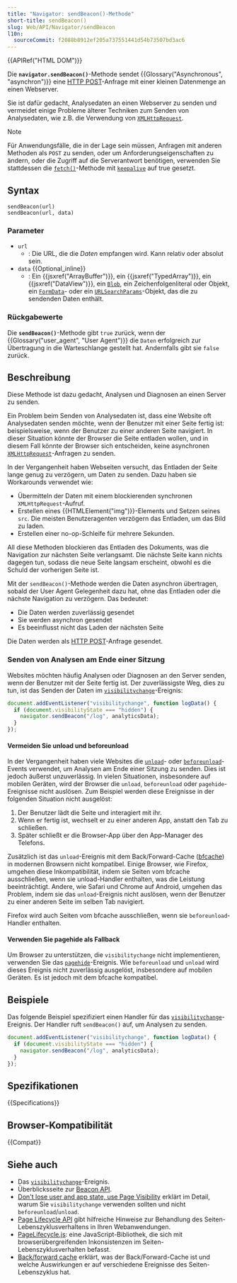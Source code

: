 ```yaml
---
title: "Navigator: sendBeacon()-Methode"
short-title: sendBeacon()
slug: Web/API/Navigator/sendBeacon
l10n:
  sourceCommit: f2088b8912ef205a737551441d54b73507bd3ac6
---
```


{{APIRef("HTML DOM")}}

Die **`navigator.sendBeacon()`**-Methode sendet {{Glossary("Asynchronous", "asynchron")}} eine [HTTP POST](/de/docs/Web/HTTP/Methods/POST)-Anfrage mit einer kleinen Datenmenge an einen Webserver.

Sie ist dafür gedacht, Analysedaten an einen Webserver zu senden und vermeidet einige Probleme älterer Techniken zum Senden von Analysedaten, wie z.B. die Verwendung von [`XMLHttpRequest`](/de/docs/Web/API/XMLHttpRequest).

> [!NOTE]
> Für Anwendungsfälle, die in der Lage sein müssen, Anfragen mit anderen Methoden als `POST` zu senden, oder um Anforderungseigenschaften zu ändern, oder die Zugriff auf die Serverantwort benötigen, verwenden Sie stattdessen die [`fetch()`](/de/docs/Web/API/Window/fetch)-Methode mit [`keepalive`](/de/docs/Web/API/RequestInit#keepalive) auf true gesetzt.

## Syntax

```js-nolint
sendBeacon(url)
sendBeacon(url, data)
```

### Parameter

- `url`
  - : Die URL, die die _Daten_ empfangen wird. Kann relativ oder absolut sein.
- `data` {{Optional_inline}}
  - : Ein {{jsxref("ArrayBuffer")}}, ein {{jsxref("TypedArray")}}, ein {{jsxref("DataView")}}, ein [`Blob`](/de/docs/Web/API/Blob),
    ein Zeichenfolgenliteral oder Objekt, ein [`FormData`](/de/docs/Web/API/FormData)- oder ein [`URLSearchParams`](/de/docs/Web/API/URLSearchParams)-Objekt, das die zu sendenden Daten enthält.

### Rückgabewerte

Die **`sendBeacon()`**-Methode gibt `true` zurück, wenn der
{{Glossary("user_agent", "User Agent")}} die `Daten` erfolgreich zur Übertragung in die Warteschlange gestellt hat.
Andernfalls gibt sie `false` zurück.

## Beschreibung

Diese Methode ist dazu gedacht, Analysen und Diagnosen an einen Server zu senden.

Ein Problem beim Senden von Analysedaten ist, dass eine Website oft Analysedaten senden möchte, wenn der Benutzer mit einer Seite fertig ist: beispielsweise, wenn der Benutzer zu einer anderen Seite navigiert. In dieser Situation könnte der Browser die Seite entladen wollen, und in diesem Fall könnte der Browser sich entscheiden, keine asynchronen [`XMLHttpRequest`](/de/docs/Web/API/XMLHttpRequest)-Anfragen zu senden.

In der Vergangenheit haben Webseiten versucht, das Entladen der Seite lange genug zu verzögern, um Daten zu senden. Dazu haben sie Workarounds verwendet wie:

- Übermitteln der Daten mit einem blockierenden synchronen `XMLHttpRequest`-Aufruf.
- Erstellen eines {{HTMLElement("img")}}-Elements und Setzen seines `src`. Die meisten Benutzeragenten verzögern das Entladen, um das Bild zu laden.
- Erstellen einer no-op-Schleife für mehrere Sekunden.

All diese Methoden blockieren das Entladen des Dokuments, was die Navigation zur nächsten Seite verlangsamt. Die nächste Seite kann nichts dagegen tun, sodass die neue Seite langsam erscheint, obwohl es die Schuld der vorherigen Seite ist.

Mit der `sendBeacon()`-Methode werden die Daten asynchron übertragen, sobald der User Agent Gelegenheit dazu hat, ohne das Entladen oder die nächste Navigation zu verzögern. Das bedeutet:

- Die Daten werden zuverlässig gesendet
- Sie werden asynchron gesendet
- Es beeinflusst nicht das Laden der nächsten Seite

Die Daten werden als [HTTP POST](/de/docs/Web/HTTP/Methods/POST)-Anfrage gesendet.

### Senden von Analysen am Ende einer Sitzung

Websites möchten häufig Analysen oder Diagnosen an den Server senden, wenn der Benutzer mit der Seite fertig ist.
Der zuverlässigste Weg, dies zu tun, ist das Senden der Daten im [`visibilitychange`](/de/docs/Web/API/Document/visibilitychange_event)-Ereignis:

```js
document.addEventListener("visibilitychange", function logData() {
  if (document.visibilityState === "hidden") {
    navigator.sendBeacon("/log", analyticsData);
  }
});
```

#### Vermeiden Sie unload und beforeunload

In der Vergangenheit haben viele Websites die [`unload`](/de/docs/Web/API/Window/unload_event)-
oder [`beforeunload`](/de/docs/Web/API/Window/beforeunload_event)-Events verwendet, um Analysen am Ende einer Sitzung zu senden.
Dies ist jedoch äußerst unzuverlässig. In vielen Situationen, insbesondere auf mobilen Geräten, wird der Browser die
`unload`, `beforeunload` oder `pagehide`-Ereignisse nicht auslösen. Zum Beispiel werden diese Ereignisse in der folgenden Situation nicht ausgelöst:

1. Der Benutzer lädt die Seite und interagiert mit ihr.
2. Wenn er fertig ist, wechselt er zu einer anderen App, anstatt den Tab zu schließen.
3. Später schließt er die Browser-App über den App-Manager des Telefons.

Zusätzlich ist das `unload`-Ereignis mit dem Back/Forward-Cache ([bfcache](https://web.dev/articles/bfcache))
in modernen Browsern nicht kompatibel. Einige Browser, wie Firefox, umgehen diese Inkompatibilität, indem sie Seiten vom bfcache ausschließen, wenn sie unload-Handler enthalten,
was die Leistung beeinträchtigt. Andere, wie Safari und Chrome auf Android, umgehen das Problem, indem sie das `unload`-Ereignis nicht auslösen, wenn der Benutzer zu einer anderen Seite im selben Tab navigiert.

Firefox wird auch Seiten vom bfcache ausschließen, wenn sie `beforeunload`-Handler enthalten.

#### Verwenden Sie pagehide als Fallback

Um Browser zu unterstützen, die `visibilitychange` nicht implementieren, verwenden Sie das [`pagehide`](/de/docs/Web/API/Window/pagehide_event)-Ereignis.
Wie `beforeunload` und `unload` wird dieses Ereignis nicht zuverlässig ausgelöst, insbesondere auf mobilen Geräten. Es ist jedoch mit dem bfcache kompatibel.

## Beispiele

Das folgende Beispiel spezifiziert einen Handler für das [`visibilitychange`](/de/docs/Web/API/Document/visibilitychange_event)-Ereignis. Der Handler ruft `sendBeacon()` auf, um Analysen zu senden.

```js
document.addEventListener("visibilitychange", function logData() {
  if (document.visibilityState === "hidden") {
    navigator.sendBeacon("/log", analyticsData);
  }
});
```

## Spezifikationen

{{Specifications}}

## Browser-Kompatibilität

{{Compat}}

## Siehe auch

- Das [`visibilitychange`](/de/docs/Web/API/Document/visibilitychange_event)-Ereignis.
- Überblicksseite zur [Beacon API](/de/docs/Web/API/Beacon_API).
- [Don't lose user and app state, use Page Visibility](https://www.igvita.com/2015/11/20/dont-lose-user-and-app-state-use-page-visibility/) erklärt im Detail, warum Sie `visibilitychange` verwenden sollten und nicht `beforeunload`/`unload`.
- [Page Lifecycle API](https://developer.chrome.com/docs/web-platform/page-lifecycle-api#developer-recommendations-for-each-state) gibt hilfreiche Hinweise zur Behandlung des Seiten-Lebenszyklusverhaltens in Ihren Webanwendungen.
- [PageLifecycle.js](https://github.com/GoogleChromeLabs/page-lifecycle): eine JavaScript-Bibliothek, die sich mit browserübergreifenden Inkonsistenzen im Seiten-Lebenszyklusverhalten befasst.
- [Back/forward cache](https://web.dev/articles/bfcache) erklärt, was der Back/Forward-Cache ist und welche Auswirkungen er auf verschiedene Ereignisse des Seiten-Lebenszyklus hat.

